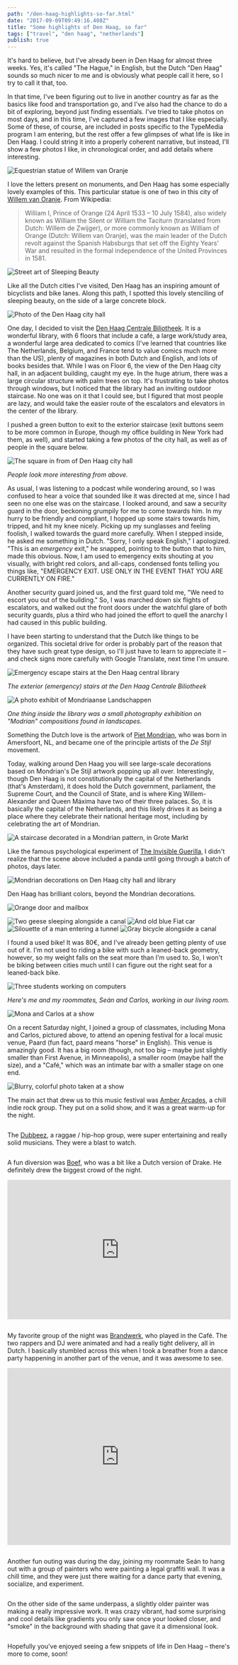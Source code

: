 ```yaml
---
path: "/den-haag-highlights-so-far.html"
date: "2017-09-09T09:49:16.408Z" 
title: "Some highlights of Den Haag, so far"
tags: ["travel", "den haag", "netherlands"]
publish: true
---
```


It's hard to believe, but I've already been in Den Haag for almost three weeks. Yes, it's called "The Hague," in English, but the Dutch "Den Haag" sounds so much nicer to me and is obviously what people call it here, so I try to call it that, too. 

In that time, I've been figuring out to live in another country as far as the basics like food and transportation go, and I've also had the chance to do a bit of exploring, beyond just finding essentials. I've tried to take photos on most days, and in this time, I've captured a few images that I like especially. Some of these, of course, are included in posts specific to the TypeMedia program I am entering, but the rest offer a few glimpses of what life is like in Den Haag. I could string it into a properly coherent narrative, but instead, I'll show a few photos I like, in chronological order, and add details where interesting.

<img src="./images/2017_08_18-05.09.22.jpg" alt="Equestrian statue of Willem van Oranje">

I love the letters present on monuments, and Den Haag has some especially lovely examples of this. This particular statue is one of two in this city of [Willem van Oranje](https://nl.wikipedia.org/wiki/Standbeelden_van_Willem_van_Oranje_in_Den_Haag). From Wikipedia:

> William I, Prince of Orange (24 April 1533 – 10 July 1584), also widely known as William the Silent or William the Taciturn (translated from Dutch: Willem de Zwijger), or more commonly known as William of Orange (Dutch: Willem van Oranje), was the main leader of the Dutch revolt against the Spanish Habsburgs that set off the Eighty Years' War and resulted in the formal independence of the United Provinces in 1581.

<img src="./images/2017_08_19-10.51.27.jpg" alt="Street art of Sleeping Beauty">

Like all the Dutch cities I've visited, Den Haag has an inspiring amount of bicyclists and bike lanes. Along this path, I spotted this lovely stenciling of sleeping beauty, on the side of a large concrete block.

<p>
<img src="./images/2017-08-20-08.27.38.jpg" alt="Photo of the Den Haag city hall">
</p>

One day, I decided to visit the [Den Haag Centrale Biliotheek](https://www.bibliotheekdenhaag.nl/Bibliotheken/Adressen-en-openingstijden/Centrale-Bibliotheek.htm). It is a wonderful library, with 6 floors that include a café, a large work/study area, a wonderful large area dedicated to comics (I've learned that countries like The Netherlands, Belgium, and France tend to value comics much more than the US), plenty of magazines in both Dutch and English, and lots of books besides that. While I was on Floor 6, the view of the Den Haag city hall, in an adjacent building, caught my eye. In the huge atrium, there was a large circular structure with palm trees on top. It's frustrating to take photos through windows, but I noticed that the library had an inviting outdoor staircase. No one was on it that I could see, but I figured that most people are lazy, and would take the easier route of the escalators and elevators in the center of the library.

I pushed a green button to exit to the exterior staircase (exit buttons seem to be more common in Europe, though my office building in New York had them, as well), and started taking a few photos of the city hall, as well as of people in the square below.

<img src="./images/2017-08-20_08.28.34.jpg" alt="The square in from of Den Haag city hall">

_People look more interesting from above._

As usual, I was listening to a podcast while wondering around, so I was confused to hear a voice that sounded like it was directed at me, since I had seen no one else was on the staircase. I looked around, and saw a security guard in the door, beckoning grumpily for me to come towards him. In my hurry to be friendly and compliant, I hopped up some stairs towards him, tripped, and hit my knee nicely. Picking up my sunglasses and feeling foolish, I walked towards the guard more carefully. When I stepped inside, he asked me something in Dutch. "Sorry, I only speak English," I apologized. "This is an _emergency_ exit," he snapped, pointing to the button that to him, made this obvious. Now, I am used to emergency exits shouting at you visually, with bright red colors, and all-caps, condensed fonts telling you things like, "EMERGENCY EXIT. USE ONLY IN THE EVENT THAT YOU ARE CURRENTLY ON FIRE."

Another security guard joined us, and the first guard told me, "We need to escort you out of the building." So, I was marched down six flights of escalators, and walked out the front doors under the watchful glare of both security guards, plus a third who had joined the effort to quell the anarchy I had caused in this public building. 

I have been starting to understand that the Dutch like things to be organized. This societal drive for order is probably part of the reason that they have such great type design, so I'll just have to learn to appreciate it – and check signs more carefully with Google Translate, next time I'm unsure.

<p>
<img src="./images/2017-08-21_10.28.04.jpg" alt="Emergency escape stairs at the Den Haag central library">
</p>

_The exterior (emergency) stairs at the Den Haag Centrale Biliotheek_

<img src="./images/2017_08_20-08.02.53.jpg" alt="A photo exhibit of Mondriaanse Landschappen">

_One thing inside the library was a small photography exhibition on "Modrian" compositions found in landscapes._

Something the Dutch love is the artwork of [Piet Mondrian](https://en.wikipedia.org/wiki/Piet_Mondrian), who was born in Amersfoort, NL, and became one of the principle artists of the _De Stijl_ movement.

Today, walking around Den Haag you will see large-scale decorations based on Mondrian's De Stijl artwork popping up all over. Interestingly, though Den Haag is not constitutionally the capital of the Netherlands (that's Amsterdam), it does hold the Dutch government, parliament, the Supreme Court, and the Council of State, and is where King Willem-Alexander and Queen Máxima have two of their three palaces. So, it is basically the capital of the Netherlands, and this likely drives it as being a place where they celebrate their national heritage most, including by celebrating the art of Mondrian.

<p>
<img src="./images/2017_08_20-08.35.28.jpg" alt="A staircase decorated in a Mondrian pattern, in Grote Markt">
</p>

Like the famous psychological experiment of [The Invisible Guerilla](http://www.theinvisiblegorilla.com/gorilla_experiment.html), I didn't realize that the scene above included a panda until going through a batch of photos, days later.

<img src="./images/2017-08-22-11.03.32.jpg" alt="Mondrian decorations on Den Haag city hall and library">


Den Haag has brilliant colors, beyond the Mondrian decorations.

<p>
<img src="./images/2017_08_21-10.35.25.jpg" alt="Orange door and mailbox">
</p>

<img src="./images/2017_08_21-10.44.20.jpg" alt="Two geese sleeping alongside a canal">

<img src="./images/2017_08_24-12.52.55.jpg" alt="And old blue Fiat car">

<img src="./images/2017_08_27-12.52.08.jpg" alt="Silouette of a man entering a tunnel">

<img src="./images/2017_08_22-14.33.10.jpg" alt="Gray bicycle alongside a canal">

I found a used bike! It was 80€, and I've already been getting plenty of use out of it. I'm not used to riding a bike with such a leaned-back geometry, however, so my weight falls on the seat more than I'm used to. So, I won't be biking between cities much until I can figure out the right seat for a leaned-back bike.



<img src="./images/2017_08_31-12.31.23.jpg" alt="Three students working on computers">

_Here's me and my roommates, Seán and Carlos, working in our living room._

<img src="./images/2017-09-01-20.31.22-1.jpg" alt="Mona and Carlos at a show">

On a recent Saturday night, I joined a group of classmates, including Mona and Carlos, pictured above, to attend an opening festival for a local music venue, Paard (fun fact, paard means "horse" in English). This venue is amazingly good. It has a big room (though, not too big – maybe just slightly smaller than First Avenue, in Minneapolis), a smaller room (maybe half the size), and a "Café," which was an intimate bar with a smaller stage on one end.

<img src="./images/2017_09_01-20.47.37.jpg" alt="Blurry, colorful photo taken at a show">

The main act that drew us to this music festival was [Amber Arcades](https://soundcloud.com/amber-arcades), a chill indie rock group. They put on a solid show, and it was a great warm-up for the night.

<img src="./images/2017_09_01-21.14.02.jpg" alt="">

The [Dubbeez](https://soundcloud.com/thedubbeez), a raggae / hip-hop group, were super entertaining and really solid musicians. They were a blast to watch.

<p>
<img src="./images/2017_09_01-22.23.13.jpg" alt="">
</p>

A fun diversion was [Boef](https://soundcloud.com/boefofficial), who was a bit like a Dutch version of Drake. He definitely drew the biggest crowd of the night.

<p>
<iframe width="100%" height="315" src="https://www.youtube.com/embed/VaXtWWvG5Hc?rel=0" frameborder="0" allowfullscreen></iframe>
</p>

<img src="./images/2017_09_01-23.26.22.jpg" alt="">

My favorite group of the night was [Brandwerk](https://soundcloud.com/brandwerk), who played in the Café. The two rappers and DJ were animated and had a really tight delivery, all in Dutch. I basically stumbled across this when I took a breather from a dance party happening in another part of the venue, and it was awesome to see.

<p>
<iframe width="100%" height="400" src="https://www.youtube.com/embed/tgYgtZWU5oY?rel=0" frameborder="0" allowfullscreen></iframe>
</p>

<p>
<img src="./images/2017-09-02-16.22.28.jpg" alt="">
</p>

Another fun outing was during the day, joining my roommate Seán to hang out with a group of painters who were painting a legal graffiti wall. It was a chill time, and they were just there waiting for a dance party that evening, socialize, and experiment.

<img src="./images/2017-09-02_18.00.17.jpg" alt="">

On the other side of the same underpass, a slightly older painter was making a really impressive work. It was crazy vibrant, had some surprising and cool details like gradients you only saw once your looked closer, and "smoke" in the background with shading that gave it a dimensional look.

<img src="./images/2017-09-02-18.00.39-2.jpg" alt="">

Hopefully you've enjoyed seeing a few snippets of life in Den Haag – there's more to come, soon!